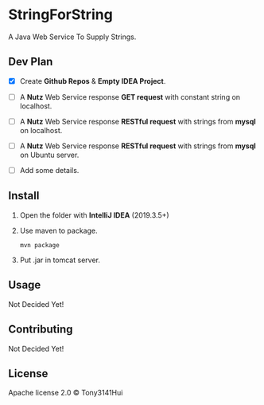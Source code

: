 # StringForString

A Java Web Service To Supply Strings.

## Dev Plan

+ [x] Create **Github Repos** & **Empty IDEA Project**.

+ [ ] A **Nutz** Web Service response **GET request** with constant string on localhost.

+ [ ] A **Nutz** Web Service response **RESTful request** with strings from **mysql** on localhost.

+ [ ] A **Nutz** Web Service response **RESTful request** with strings from **mysql** on Ubuntu server.

+ [ ] Add some details.

## Install

1. Open the folder with **IntelliJ IDEA** (2019.3.5+)
2. Use maven to package.

    ```
    mvn package
    ```
3. Put .jar in tomcat server.

## Usage

Not Decided Yet!

## Contributing

Not Decided Yet!

## License

Apache license 2.0 © Tony3141Hui
